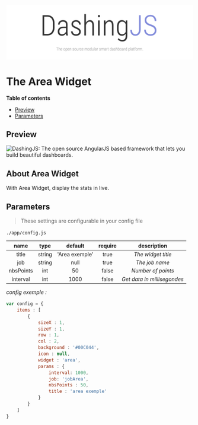 ![DashingJS: The open source AngularJS based framework that lets you build beautiful dashboards. ](../../../.github/header.png)

# The Area Widget

**Table of contents**

<!-- START doctoc generated TOC please keep comment here to allow auto update -->
<!-- DON'T EDIT THIS SECTION, INSTEAD RE-RUN doctoc TO UPDATE -->


- [Preview](#preview)
- [Parameters](#parameters)

<!-- END doctoc generated TOC please keep comment here to allow auto update -->

## Preview

![DashingJS: The open source AngularJS based framework that lets you build beautiful dashboards. ](.github/widget-area.png)

## About Area Widget

With Area Widget, display the stats in live.

## Parameters

> These settings are configurable in your config file

`./app/config.js`

|name|type|default|require|description|
|:---:|:---:|:---:|:---:|:---:|
|title|string|'Area exemple'|true|_The widget title_|
|job|string|null|true|_The job name_|
|nbsPoints|int|50|false|_Number of points_|
|interval|int|1000|false|_Get data in millisegondes_|


_config exemple :_

```js
var config = {
    items : [
        {
            sizeX : 1,
            sizeY : 1,
            row : 1,
            col : 2,
            background : '#00C044',
            icon : null,
            widget : 'area',
            params : {
                interval: 1000,
                job: 'jobArea',
                nbsPoints : 50,
                title : 'area exemple'
            }
        }
    ]
}
```